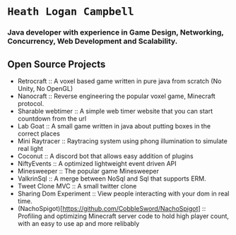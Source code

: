 # `Heath Logan Campbell`
### Java developer with experience in Game Design, Networking, Concurrency, Web Development and Scalability.

## Open Source Projects
* Retrocraft :: A voxel based game written in pure java from scratch (No Unity, No OpenGL)
* Nanocraft :: Reverse engineering the popular voxel game, Minecraft protocol. 
* Sharable webtimer :: A simple web timer website that you can start countdown from the url
* Lab Goat :: A small game written in java about putting boxes in the correct places
* Mini Raytracer :: Raytracing system using phong illumination to simulate real light
* Coconut :: A discord bot that allows easy addition of plugins
* NiftyEvents :: A optimized lightweight event driven API
* Minesweeper :: The popular game Minesweeper
* ValkrinSql :: A merge between NoSql and Sql that supports ERM. 
* Tweet Clone MVC :: A small twitter clone
* Sharing Dom Experiment :: View people interacting with your dom in real time.
* (NachoSpigot)[https://github.com/CobbleSword/NachoSpigot] :: Profiling and optimizing Minecraft server code to hold high player count, with an easy to use ap and more relibably 
